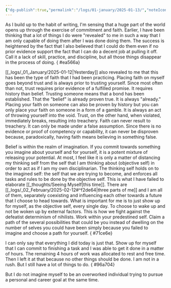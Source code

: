 ```yaml
---
{"dg-publish":true,"permalink":"/logs/01-january/2025-01-13/","noteIcon":"","created":"2025-01-13"}
---
```


As I build up to the habit of writing, I'm sensing that a huge part of the world opens up through the exercise of commitment and faith. Earlier, I have been thinking that a lot of things I do were "revealed" to me in such a way that I am only capable of doing them after I was done doing them. The success is heightened by the fact that I also believed that I could do them even if no prior evidence support the fact that I can do a decent job at pulling it off. Call it a lack of skill, practice, and discipline, but all those things disappear in the process of doing. 
{ #ea566a}


[[_logs/_01_January/2025-01-12\|Yesterday]] also revealed to me that this has been the type of faith that I had been practicing. Placing faith on myself goes beyond trust and is always prior to trusting yourself. Since most often than not, trust requires prior evidence of a fulfilled promise. It requires history than belief. Trusting someone means that a bond has been established. That the "belief" is already proven true. It is always "already." Placing your faith on someone can also be proven by history but you can only place your faith on someone in a form of a gamble. It is always an act of throwing yourself into the void. Trust, on the other hand, when violated, immediately breaks, resulting into treachery. Faith can never result to treachery. It can only be made under a false assumption. Since there is no evidence or proof of competency or capability, it can never be disproven because, paradoxically, having faith means believing in something false.

Belief is within the realm of imagination. If you commit towards something you imagine about yourself and for yourself, it is a potent mixture of releasing your potential. At most, I feel like it is only a matter of distancing my thinking self from the self that I am thinking about (objective self) in order to act as if I am my own disciplinarian. The thinking self holds on to the imagined self: the self that we are trying to become, and enforces all tasks and rules to be done by the objective self. This is what I have failed to elaborate [[_thoughts/Seeing Myself\|this time]]. There are [[_logs/_02_February/2025-02-12#^f2de64\|three parts of me]] and I am all of them, separately coexisting and influencing each other towards a future that I choose to head towards. What is important for me is to just show up for myself, as the objective self, every single day. To choose to wake up and not be woken up by external factors. This is how we fight against the defeatist determinism of nihilists. Work within your predestined self. Claim a path of the several possibilities that could be you instead of dwelling on the number of selves you could have been simply because you failed to imagine and choose a path for yourself.
{ #71ce6e}


I can only say that everything I did today is just that. Show up for myself that I can commit to finishing a task and I was able to get it done in a matter of hours. The remaining 4 hours of work was allocated to rest and free time. Then I left it at that because no other things should be done. I am not in a rush. But I still have a lot of things to do.
{ #96a704}


But I do not imagine myself to be an overworked individual trying to pursue a personal and career goal at the same time.